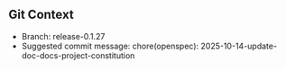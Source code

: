 ## Git Context

- Branch: release-0.1.27
- Suggested commit message: chore(openspec): 2025-10-14-update-doc-docs-project-constitution
